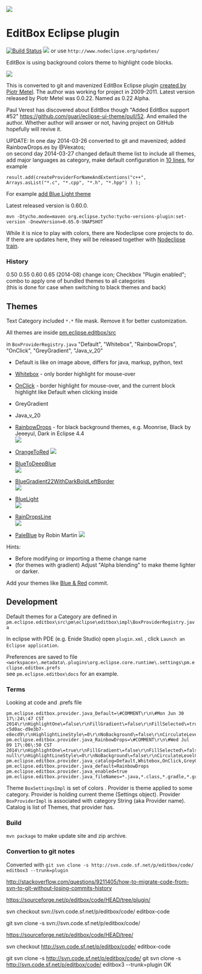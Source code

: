 ![](pm.eclipse.editbox/icons/editbox.png)

# EditBox Eclipse plugin

[![Build Status](https://secure.travis-ci.org/Nodeclipse/EditBox.png)](http://travis-ci.org/Nodeclipse/EditBox)
<a href="http://marketplace.eclipse.org/marketplace-client-intro?mpc_install=1582059" title="Drag and drop into a running Eclipse
 to install Nodeclipse EditBox"><img src="http://marketplace.eclipse.org/sites/all/modules/custom/marketplace/images/installbutton.png"/></a>
or use `http://www.nodeclipse.org/updates/`

EditBox is using background colors theme to highlight code blocks.

![](http://editbox.sourceforge.net/i/sample-01.png)  

This is converted to git and mavenized EditBox Eclipse plugin [created by Piotr Metel](http://editbox.sourceforge.net/).
The author was working for project in 2009-2011. Latest version released by Piotr Metel was 0.0.22.
Named as 0.22 Alpha.

Paul Verest has discovered about EditBox though "Added EditBox support #52" <https://github.com/guari/eclipse-ui-theme/pull/52>.
And emailed the author. Whether author will answer or not, having project on GitHub hopefully will revive it.

UPDATE: In one day 2014-03-26 converted to git and mavenized; added RainbowDrops.es by @Vexatos;  
 on second day 2014-03-27 changed default theme list to include all themes, add major languages as category,
 make default configuration in [10 lines](https://github.com/Nodeclipse/EditBox/blob/master/pm.eclipse.editbox/src/pm/eclipse/editbox/impl/BoxProviderRegistry.java#L85-95),
 for example

	result.add(createProviderForNameAndExtentions("c++",	Arrays.asList("*.c", "*.cpp", "*.h", "*.hpp") ) ); 
	
For example [add Blue Light theme](https://github.com/Nodeclipse/EditBox/commit/b7ceed8f1c391b691f39ee7f45b5613651ab91ca)	
	
Latest released version is 0.60.0.	 

	mvn -Dtycho.mode=maven org.eclipse.tycho:tycho-versions-plugin:set-version -DnewVersion=0.65.0-SNAPSHOT

While it is nice to play with colors, there are Nodeclipse core projects to do.  
If there are updates here, they will be released together with [Nodeclipse train](http://www.nodeclipse.org/history).

### History

0.50
0.55
0.60
0.65 (2014-08) change icon; 
	Checkbox "Plugin enabled";
	combo to apply one of bundled themes to all categories	
	(this is done for case when switching to black themes and back)

## Themes

Text Category included `*.*` file mask. Remove it for better customization.

All themes are inside [pm.eclipse.editbox/src](https://github.com/Nodeclipse/EditBox/tree/master/pm.eclipse.editbox/src)

in `BoxProviderRegistry.java` "Default", "Whitebox", "RainbowDrops", "OnClick", "GreyGradient", "Java_v_20"

- Default is like on image above, differs for java, markup, python, text
- [Whitebox][2] - only border highlight for mouse-over
- [OnClick][3] - border highlight for mouse-over, and the current block highlight like Default when clicking inside
- GreyGradient
- Java_v_20 
- [RainbowDrops][4] - for black background themes, e.g. Moonrise, Black by Jeeeyul, Dark in Eclipse 4.4  
![](https://camo.githubusercontent.com/1baa2b61ed624e6cac336a675737c280d5bddb1a/687474703a2f2f7075752e73682f3742636e442f653131373166633065652e706e67)

- [OrangeToRed][5]
![](pm.eclipse.editbox/docs/OrangeToRedTheme.png)
- [BlueToDeepBlue][6]  
![](pm.eclipse.editbox/docs/BlueToDeepBlueTheme.png)
- [BlueGradient22WithDarkBoldLeftBorder][7]  
![](pm.eclipse.editbox/docs/BlueGradient22WithDarkBoldLeftBorderTheme.png)
- [BlueLight][8]  
![](pm.eclipse.editbox/docs/BlueLight.PNG)
- [RainDropsLine][9]  
![](pm.eclipse.editbox/docs/RainDropsLineOnSublimeEclipseColorTheme.png)
- [PaleBlue](10) by Robin Martin
![](pm.eclipse.editbox/docs/PaleBlueTheme.jpg)

  [2]: https://raw.githubusercontent.com/Nodeclipse/EditBox/master/pm.eclipse.editbox/src/Whitebox.eb
  [3]: https://raw.githubusercontent.com/Nodeclipse/EditBox/master/pm.eclipse.editbox/src/OnClick.eb
  [4]: https://raw.githubusercontent.com/Nodeclipse/EditBox/master/pm.eclipse.editbox/src/RainbowDrops.eb
  [5]: https://raw.githubusercontent.com/Nodeclipse/EditBox/master/pm.eclipse.editbox/src/OrangeToRed.eb
  [6]: https://raw.githubusercontent.com/Nodeclipse/EditBox/master/pm.eclipse.editbox/src/BlueToDeepBlue.eb
  [7]: https://raw.githubusercontent.com/Nodeclipse/EditBox/master/pm.eclipse.editbox/src/BlueGradient22WithDarkBoldLeftBorder.eb
  [8]: https://raw.githubusercontent.com/Nodeclipse/EditBox/master/pm.eclipse.editbox/src/BlueLight.eb
  [9]: https://raw.githubusercontent.com/Nodeclipse/EditBox/master/pm.eclipse.editbox/src/RainbowDropsLine.eb
  [10]: https://raw.githubusercontent.com/Nodeclipse/EditBox/master/pm.eclipse.editbox/src/PaleBlue.eb

Hints:
- Before modifying or importing a theme change name
- (for themes with gradient) Adjust "Alpha blending" to make theme lighter or darker.

Add your themes like [Blue & Red](https://github.com/Nodeclipse/EditBox/commit/6dea8079a3c77a91deaee8b35cd399a007971dff) commit.

## Development

Default themes for a Category are defined in `pm.eclipse.editbox\src\pm\eclipse\editbox\impl\BoxProviderRegistry.java`

In eclipse with PDE (e.g. Enide Studio)
open `plugin.xml` , click `Launch an Eclipse application`.

Preferences are saved to file
`<workspace>\.metadata\.plugins\org.eclipse.core.runtime\.settings\pm.eclipse.editbox.prefs`  
see `pm.eclipse.editbox\docs` for an example. 

### Terms

Looking at code and .prefs file

```
pm.eclipse.editbox.provider.java_Default=\#COMMENT\r\n\#Mon Jun 30 17\:24\:47 CST 2014\r\nHighlightOne\=false\r\nFillGradient\=false\r\nFillSelected\=true\r\nRoundBox\=true\r\nBorderColorType\=1\r\nName\=Default\r\nExpandBox\=false\r\nBorderDrawLine\=false\r\nFillOnMove\=true\r\nAlpha\=0\r\nHighlightWidth\=1\r\nBorderWidth\=1\r\nHighlightColor\=acb3b7\r\nBorderColor\=c0c0c0\r\nFillKeyModifier\=Alt\r\nHighlightColorType\=3\r\nFillGradientColor\=dadcc2\r\nBuilder\=Java\r\nHighlightDrawLine\=false\r\nFillSelectedColor\=ffffff\r\nBorderLineStyle\=2\r\nColors\=ffffff-c5d0ac-d9e3b7-e8ecd9\r\nHighlightLineStyle\=0\r\nNoBackground\=false\r\nCirculateLevelColors\=false\r\n
pm.eclipse.editbox.provider.java_RainbowDrops=\#COMMENT\r\n\#Wed Jul 09 17\:06\:50 CST 2014\r\nHighlightOne\=true\r\nFillGradient\=false\r\nFillSelected\=false\r\nRoundBox\=false\r\nBorderColorType\=0\r\nName\=RainbowDrops\r\nExpandBox\=false\r\nBorderDrawLine\=true\r\nFillOnMove\=false\r\nAlpha\=0\r\nHighlightWidth\=1\r\nBorderWidth\=1\r\nHighlightColor\=00ff00\r\nBorderColor\=00bbbb\r\nFillKeyModifier\=Alt\r\nHighlightColorType\=0\r\nFillGradientColor\=null\r\nBuilder\=Java\r\nHighlightDrawLine\=true\r\nFillSelectedColor\=202020\r\nBorderLineStyle\=1\r\nColors\=202020-null\r\nHighlightLineStyle\=0\r\nNoBackground\=false\r\nCirculateLevelColors\=false\r\n
pm.eclipse.editbox.provider.java_catalog=Default,Whitebox,OnClick,GreyGradient,Java_v_20,RainbowDropsLine,RainbowDropsLineFill,BlueToDeepBlue,OrangeToRed,BlueGradient22WithDarkBoldLeftBorder,BlueLight,Java_PaleBlue,RainbowDrops
pm.eclipse.editbox.provider.java_default=RainbowDrops
pm.eclipse.editbox.provider.java_enabled=true
pm.eclipse.editbox.provider.java_fileNames=*.java,*.class,*.gradle,*.groovy,*.scala
```


Theme `BoxSettingsImpl` is set of colors .
Provider is theme applied to some category. Provider is holding current theme (Settings object).
Provider `BoxProviderImpl` is associated with category String (aka Provider name).  
Catalog is list of Themes, that provider has.  


### Build

`mvn package` to make update site and zip archive.

### Convertion to git notes

Converted with `git svn clone -s http://svn.code.sf.net/p/editbox/code/ editbox3 --trunk=plugin`

<http://stackoverflow.com/questions/9211405/how-to-migrate-code-from-svn-to-git-without-losing-commits-history>

https://sourceforge.net/p/editbox/code/HEAD/tree/plugin/

svn checkout svn://svn.code.sf.net/p/editbox/code/ editbox-code

git svn clone -s svn://svn.code.sf.net/p/editbox/code/


https://sourceforge.net/p/editbox/code/HEAD/tree/

svn checkout http://svn.code.sf.net/p/editbox/code/ editbox-code

git svn clone -s http://svn.code.sf.net/p/editbox/code/
git svn clone -s http://svn.code.sf.net/p/editbox/code/ editbox3 --trunk=plugin
OK
